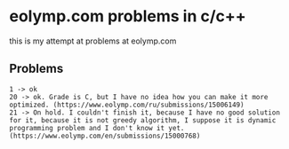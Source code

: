 # eolymp.com problems in c/c++

this is my attempt at problems at eolymp.com

## Problems

```
1 -> ok
20 -> ok. Grade is C, but I have no idea how you can make it more optimized. (https://www.eolymp.com/ru/submissions/15006149)
21 -> On hold. I couldn't finish it, because I have no good solution for it, because it is not greedy algorithm, I suppose it is dynamic programming problem and I don't know it yet. (https://www.eolymp.com/en/submissions/15000768)

```